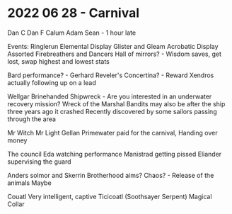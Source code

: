 # 2022 06 28 - Carnival
Dan C
Dan F
Calum
Adam
Sean - 1 hour late



Events:
Ringlerun Elemental Display
Glister and Gleam Acrobatic Display
Assorted Firebreathers and Dancers
Hall of mirrors? - Wisdom saves, get lost, swap highest and lowest stats


Bard performance? - Gerhard
	Reveler's Concertina? - Reward
	Xendros actually following up on a lead
	

Wellgar Brinehanded
	Shipwreck - Are you interested in an underwater recovery mission?
	Wreck of the Marshal
	Bandits may also be after the ship
	three years ago it crashed
	Recently discovered by some sailors passing through the area
	


Mr Witch
Mr Light
	Gellan Primewater paid for the carnival,
	Handing over money

The council
	Eda watching performance
	Manistrad getting pissed
	Eliander supervising the guard

Anders solmor and Skerrin
	Brotherhood aims? Chaos? - Release of the animals
	Maybe 

Couatl
	Very intelligent, captive
	Ticicoatl (Soothsayer Serpent)
	Magical Collar
	